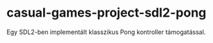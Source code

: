 # casual-games-project-sdl2-pong
Egy SDL2-ben implementált klasszikus Pong kontroller támogatással.
